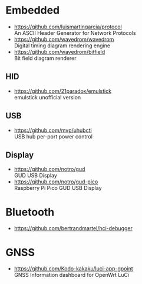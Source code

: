 # Embedded

- <https://github.com/luismartingarcia/protocol> \
  An ASCII Header Generator for Network Protocols
- <https://github.com/wavedrom/wavedrom> \
  Digital timing diagram rendering engine
- <https://github.com/wavedrom/bitfield> \
  Bit field diagram renderer

## HID

- <https://github.com/21paradox/emulstick> \
  emulstick unofficial version

## USB

- <https://github.com/mvp/uhubctl> \
  USB hub per-port power control

## Display

- <https://github.com/notro/gud> \
  GUD USB Display
- <https://github.com/notro/gud-pico> \
  Raspberry Pi Pico GUD USB Display

# Bluetooth

- <https://github.com/bertrandmartel/hci-debugger>

# GNSS

- <https://github.com/Kodo-kakaku/luci-app-gpoint> \
  GNSS Information dashboard for OpenWrt LuCi
